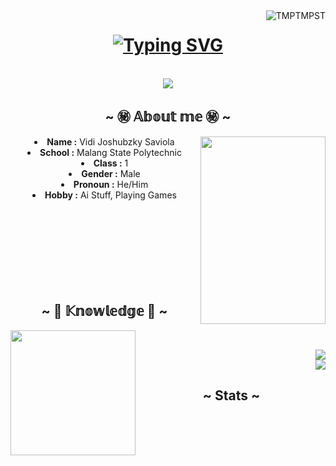 <body>
<img align="right" src="https://komarev.com/ghpvc/?username=TMTMPST&label=Profile%20views&color=0e75b6&style=flat" alt="TMPTMPST"/>
    <center>
        <h1 align="center"><a href="https://git.io/typing-svg"><img src="https://readme-typing-svg.herokuapp.com?font=Horizon+Bold&size=30&pause=1000&color=C01ABC&width=435&lines=~+Welcome+To+My+Profile+~;I'm+Vidi!!" alt="Typing SVG" ></a></h1>
        <br>
        <div align="center">
            <img src="https://i.imgur.com/oo2ezd3.gif" />
        </div>
        <div>
            <h2 align="center">~ ㊙️ 𝔸𝕓𝕠𝕦𝕥 𝕞𝕖 ㊙️ ~ </h2>
                <div align="center">
                    <img src="https://media.tenor.com/zzKH8jjb5WoAAAAC/guruguru-hololive.gif" align="right" height="300" width="200"> 
                </div>
            <li> <b>Name    :</b> Vidi Joshubzky Saviola </li>
            <li> <b>School  :</b> Malang State Polytechnic </li>
            <li> <b>Class   :</b> 1 </li>
            <li> <b>Gender  :</b> Male </li>
            <li> <b>Pronoun :</b> He/Him </li>
            <li> <b>Hobby   :</b> Ai Stuff, Playing Games </li>
            <br><br><br><br><br><br><br><br>
        </div>
        <div>
            <h2 align="center">~ 📖 𝕂𝕟𝕠𝕨𝕝𝕖𝕕𝕘𝕖 📖 ~</h2>
                <div align="left">
                    <img src="https://media.tenor.com/miRXcFXUPEUAAAAC/vestia-zeta.gif" align="left" width="" height="200">
                <br>
                </div>
                <p align="right">
                <img src="https://skillicons.dev/icons?i=github,java,git,html,css,"><br>
                <img src="https://skillicons.dev/icons?i=photoshop,vscode,pr,ae,md">
                </p>
                </div>
        </div>
        <div>
            <h2 align="center">~ Stats ~</h2>



